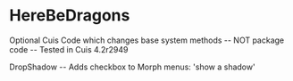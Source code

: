 # HereBeDragons
Optional Cuis Code which changes base system methods -- NOT package code
-- Tested in Cuis 4.2r2949

DropShadow -- Adds checkbox to Morph menus: 'show a shadow'
